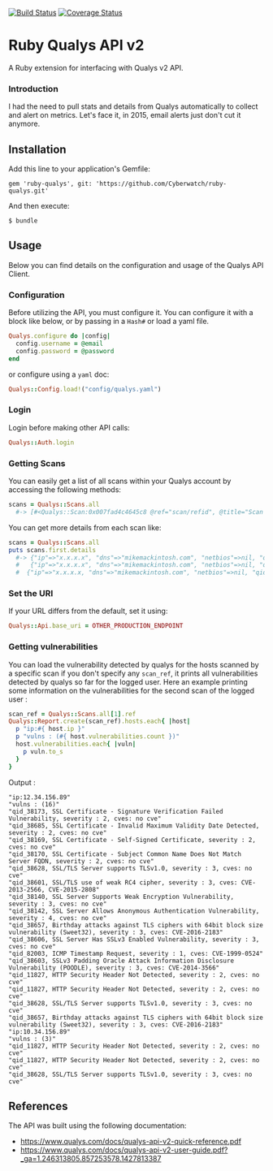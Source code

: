 [![Build Status](https://travis-ci.org/Cyberwatch/ruby-qualys.svg?branch=master)](https://travis-ci.org/Cyberwatch/ruby-qualys)
[![Coverage Status](https://coveralls.io/repos/github/Cyberwatch/ruby-qualys/badge.svg?branch=master)](https://coveralls.io/github/Cyberwatch/ruby-qualys?branch=master)

# Ruby Qualys API v2

A Ruby extension for interfacing with Qualys v2 API.

### Introduction

I had the need to pull stats and details from Qualys automatically to collect and alert on metrics. Let's face it, in 2015, email alerts just don't cut it anymore.

## Installation

Add this line to your application's Gemfile:

    gem 'ruby-qualys', git: 'https://github.com/Cyberwatch/ruby-qualys.git'

And then execute:

    $ bundle

## Usage

Below you can find details on the configuration and usage of the Qualys API Client.

### Configuration

Before utilizing the API, you must configure it. You can configure it with a block like below, or by passing in a `Hash#` or load a yaml file.
```ruby
Qualys.configure do |config|
  config.username = @email
  config.password = @password
end
```

or configure using a `yaml` doc:

```ruby
Qualys::Config.load!("config/qualys.yaml")
```
### Login

Login before making other API calls:

```ruby
Qualys::Auth.login
```
### Getting Scans

You can easily get a list of all scans within your Qualys account by accessing the following methods:

```ruby
scans = Qualys::Scans.all
  #-> [#<Qualys::Scan:0x007fad4c4645c8 @ref="scan/refid", @title="Scan Title", @type="Scheduled", @date="2015-04-15T12:02:12Z", @duration="01:51:38", @status="Finished", @target="ip ranges", @user="managing_user">...
```

You can get more details from each scan like:

```ruby
scans = Qualys::Scans.all
puts scans.first.details
  #-> {"ip"=>"x.x.x.x", "dns"=>"mikemackintosh.com", "netbios"=>nil, "qid"=>86000, "result"=>"Server Version\tServer Banner\nnginx\tnginx", "protocol"=>"tcp", "port"=>"80", "ssl"=>"no", "fqdn"=>""}, 
  #   {"ip"=>"x.x.x.x", "dns"=>"mikemackintosh.com", "netbios"=>nil, "qid"=>86189, "result"=>"Number of web servers behind load balancer:\n2 - based on IP Identification values", "protocol"=>"tcp", "port"=>"80", "ssl"=>"no", "fqdn"=>""}, 
  #  {"ip"=>"x.x.x.x, "dns"=>"mikemackintosh.com", "netbios"=>nil, "qid"=>86001, "result"=>"Server Version\tServer Banner\nnginx\tnginx", "protocol"=>"tcp", "port"=>"443", "ssl"=>"no", "fqdn"=>""}
```


### Set the URI

If your URL differs from the default, set it using:

```ruby
Qualys::Api.base_uri = OTHER_PRODUCTION_ENDPOINT
```
### Getting vulnerabilities

You can load the vulnerability detected by qualys for the hosts scanned by a specific scan
if you don't specify any `scan_ref`, it prints all vulnerabilities detected by qualys so far for the logged user.
Here an example printing some information on the vulnerabilities for the second scan of the logged user :

```ruby
scan_ref = Qualys::Scans.all[1].ref
Qualys::Report.create(scan_ref).hosts.each{ |host|
  p "ip:#{ host.ip }"
  p "vulns : (#{ host.vulnerabilities.count })"
  host.vulnerabilities.each{ |vuln|
    p vuln.to_s
  }
}
```

Output :
```
"ip:12.34.156.89"
"vulns : (16)"
"qid_38173, SSL Certificate - Signature Verification Failed Vulnerability, severity : 2, cves: no cve"
"qid_38685, SSL Certificate - Invalid Maximum Validity Date Detected, severity : 2, cves: no cve"
"qid_38169, SSL Certificate - Self-Signed Certificate, severity : 2, cves: no cve"
"qid_38170, SSL Certificate - Subject Common Name Does Not Match Server FQDN, severity : 2, cves: no cve"
"qid_38628, SSL/TLS Server supports TLSv1.0, severity : 3, cves: no cve"
"qid_38601, SSL/TLS use of weak RC4 cipher, severity : 3, cves: CVE-2013-2566, CVE-2015-2808"
"qid_38140, SSL Server Supports Weak Encryption Vulnerability, severity : 3, cves: no cve"
"qid_38142, SSL Server Allows Anonymous Authentication Vulnerability, severity : 4, cves: no cve"
"qid_38657, Birthday attacks against TLS ciphers with 64bit block size vulnerability (Sweet32), severity : 3, cves: CVE-2016-2183"
"qid_38606, SSL Server Has SSLv3 Enabled Vulnerability, severity : 3, cves: no cve"
"qid_82003, ICMP Timestamp Request, severity : 1, cves: CVE-1999-0524"
"qid_38603, SSLv3 Padding Oracle Attack Information Disclosure Vulnerability (POODLE), severity : 3, cves: CVE-2014-3566"
"qid_11827, HTTP Security Header Not Detected, severity : 2, cves: no cve"
"qid_11827, HTTP Security Header Not Detected, severity : 2, cves: no cve"
"qid_38628, SSL/TLS Server supports TLSv1.0, severity : 3, cves: no cve"
"qid_38657, Birthday attacks against TLS ciphers with 64bit block size vulnerability (Sweet32), severity : 3, cves: CVE-2016-2183"
"ip:10.34.156.89"
"vulns : (3)"
"qid_11827, HTTP Security Header Not Detected, severity : 2, cves: no cve"
"qid_11827, HTTP Security Header Not Detected, severity : 2, cves: no cve"
"qid_38628, SSL/TLS Server supports TLSv1.0, severity : 3, cves: no cve"
```

## References

The API was built using the following documentation: 

  - https://www.qualys.com/docs/qualys-api-v2-quick-reference.pdf
  - https://www.qualys.com/docs/qualys-api-v2-user-guide.pdf?_ga=1.246313805.857253578.1427813387
